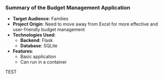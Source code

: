 ### Summary of the Budget Management Application

- **Target Audience**: Families
- **Project Origin**: Need to move away from Excel for more effective and user-friendly budget management
- **Technologies Used**:
  - **Backend**: Flask
  - **Database**: SQLite
- **Features**:
  - Basic application
  - Can run in a container


TEST
